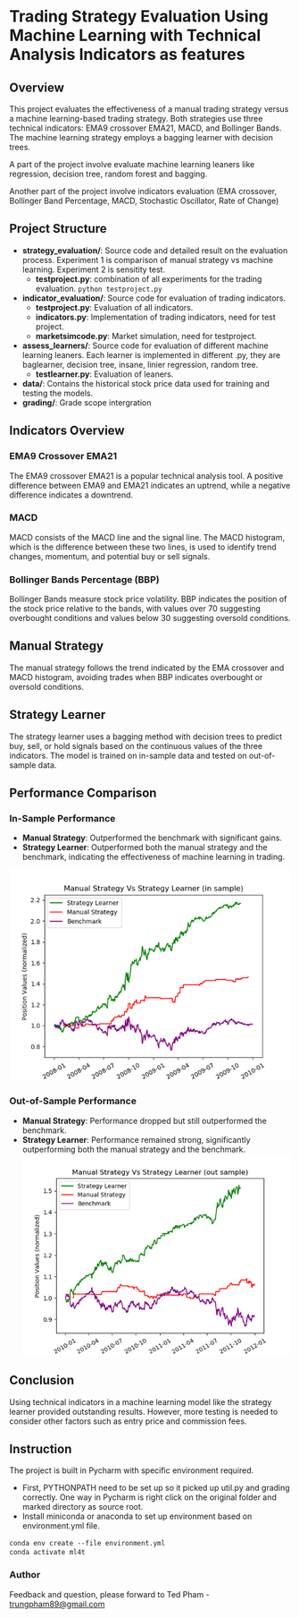 # Trading Strategy Evaluation Using Machine Learning with Technical Analysis Indicators as features

## Overview
This project evaluates the effectiveness of a manual trading strategy versus a machine learning-based trading strategy. Both strategies use three technical indicators: EMA9 crossover EMA21, MACD, and Bollinger Bands. The machine learning strategy employs a bagging learner with decision trees.

A part of the project involve evaluate machine learning leaners like regression, decision tree, random forest and bagging.

Another part of the project involve indicators evaluation (EMA crossover, Bollinger Band Percentage, MACD, Stochastic Oscillator, Rate of Change)


## Project Structure
- **strategy_evaluation/**: Source code and detailed result on the evaluation process. Experiment 1 is comparison of manual strategy vs machine learning. Experiment 2 is sensitity test.
  - **testproject.py**: combination of all experiments for the trading evaluation. ```python testproject.py ```
- **indicator_evaluation/**: Source code for evaluation of trading indicators.
  - **testproject.py**: Evaluation of all indicators.
  - **indicators.py**: Implementation of trading indicators, need for test project.
  - **marketsimcode.py**: Market simulation, need for testproject.
- **assess_learners/**: Source code for evaluation of different machine learning leaners. Each learner is implemented in different .py, they are baglearner, decision tree, insane, linier regression, random tree.
  - **testlearner.py**: Evaluation of leaners.
- **data/**: Contains the historical stock price data used for training and testing the models.
- **grading/**: Grade scope intergration

## Indicators Overview
### EMA9 Crossover EMA21
The EMA9 crossover EMA21 is a popular technical analysis tool. A positive difference between EMA9 and EMA21 indicates an uptrend, while a negative difference indicates a downtrend.

### MACD
MACD consists of the MACD line and the signal line. The MACD histogram, which is the difference between these two lines, is used to identify trend changes, momentum, and potential buy or sell signals.

### Bollinger Bands Percentage (BBP)
Bollinger Bands measure stock price volatility. BBP indicates the position of the stock price relative to the bands, with values over 70 suggesting overbought conditions and values below 30 suggesting oversold conditions.

## Manual Strategy
The manual strategy follows the trend indicated by the EMA crossover and MACD histogram, avoiding trades when BBP indicates overbought or oversold conditions.

## Strategy Learner
The strategy learner uses a bagging method with decision trees to predict buy, sell, or hold signals based on the continuous values of the three indicators. The model is trained on in-sample data and tested on out-of-sample data.

## Performance Comparison
### In-Sample Performance
- **Manual Strategy**: Outperformed the benchmark with significant gains.
- **Strategy Learner**: Outperformed both the manual strategy and the benchmark, indicating the effectiveness of machine learning in trading.

![in-sample result](/strategy_evaluation/exp1_in_sample.png)

### Out-of-Sample Performance
- **Manual Strategy**: Performance dropped but still outperformed the benchmark.
- **Strategy Learner**: Performance remained strong, significantly outperforming both the manual strategy and the benchmark.
![out-sample result](/strategy_evaluation/exp1_out_sample.png)

## Conclusion
Using technical indicators in a machine learning model like the strategy learner provided outstanding results. However, more testing is needed to consider other factors such as entry price and commission fees.


## Instruction

The project is built in Pycharm with specific environment required.
- First, PYTHONPATH need to be set up so it picked up util.py and grading correctly. One way in Pycharm is right click on the original folder and marked directory as source root.
- Install miniconda or anaconda to set up environment based on environment.yml file.
```
conda env create --file environment.yml
conda activate ml4t
```




### Author
Feedback and question, please forward to Ted Pham - trungpham89@gmail.com